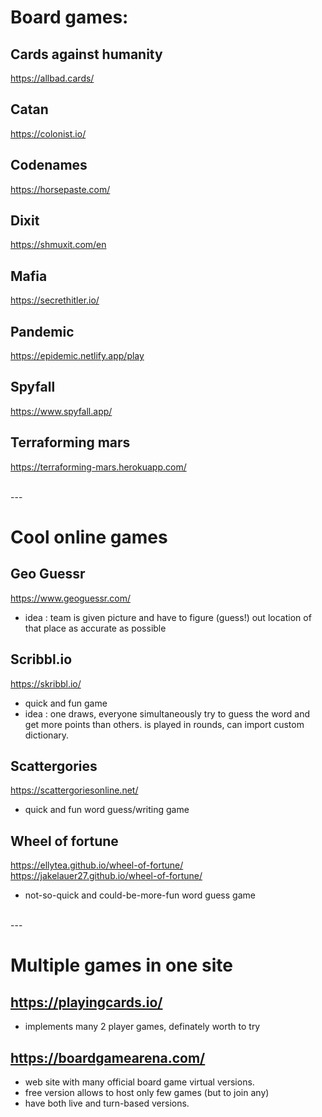 # Board games:
## Cards against humanity <br/>
 https://allbad.cards/ 

## Catan <br/>
https://colonist.io/ 

## Codenames <br/>
https://horsepaste.com/

## Dixit <br/>
https://shmuxit.com/en

## Mafia <br/>
https://secrethitler.io/

## Pandemic <br/>
https://epidemic.netlify.app/play

## Spyfall <br/>
https://www.spyfall.app/

## Terraforming mars <br/>
https://terraforming-mars.herokuapp.com/ 

<br/>
---
<br/>

# Cool online games
## Geo Guessr <br/>
https://www.geoguessr.com/
- idea : team is given picture and have to figure (guess!) out location of that place as accurate as possible

## Scribbl.io <br/>
https://skribbl.io/
- quick and fun game
- idea : one draws, everyone simultaneously  try to guess the word and get more points than others. is played in rounds, can import custom dictionary.

## Scattergories <br/>
https://scattergoriesonline.net/
- quick and fun word guess/writing game

## Wheel of fortune <br/>
https://ellytea.github.io/wheel-of-fortune/  
https://jakelauer27.github.io/wheel-of-fortune/
- not-so-quick and could-be-more-fun word guess game

<br/>
---
<br/>

# Multiple games in one site
## https://playingcards.io/
- implements many 2 player games, definately worth to try

## https://boardgamearena.com/
- web site with many official board game virtual versions.
- free version allows to host only few games (but to join any)
- have both live and turn-based versions.

